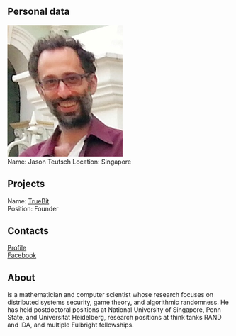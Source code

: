 ## Personal data
![ photo](../people/photo/jason_teutsch.jpg)  
Name: Jason Teutsch 
Location: Singapore 
## Projects 
Name: [TrueBit](../projects/truebit.md)  
Position: Founder
## Contacts
[Profile](https://people.cs.uchicago.edu/~teutsch/)  
[Facebook](https://www.facebook.com/jteutsch)  
## About
 is a mathematician and computer scientist whose research focuses on distributed systems security, game theory, and algorithmic randomness. He has held postdoctoral positions at National University of Singapore, Penn State, and Universität Heidelberg, research positions at think tanks RAND and IDA, and multiple Fulbright fellowships.